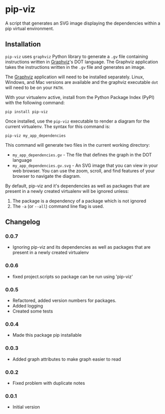 
# pip-viz

A script that generates an SVG image displaying the dependencies within a pip 
virtual environment.

## Installation

`pip-viz` uses `graphviz` Python library to generate 
a `.gv` file containing instructions written in [Graphviz](https://graphviz.org)'s
DOT language.  The Graphviz application takes the instructions written in the
`.gv` file and generates an image.  

The [Graphviz](https://graphviz.org) application will need to be installed
separately.  Linux, Windows, and Mac versions are available and the graphviz
executable `dot` will need to be on your `PATH`.

With your virtualenv active, install from the Python Package Index (PyPI) 
with the following command:

`pip install pip-viz`

Once installed, use the `pip-viz` executable to render a diagram for the 
current virtualenv.  The syntax for this command is:

`pip-viz my_app_dependencies`

This command will generate two files in the current working directory:

- `my_app_dependencies.gv` - The file that defines the graph in the DOT language
- `my_app_dependencies.gv.svg` - An SVG image that you can view in your web 
browser.  You can use the zoom, scroll, and find features of your browser to 
navigate the diagram.

By default, pip-viz and it's dependencies as well as packages that are present
in a newly created virtualenv will be ignored unless:
1. The package is a dependency of a package which is not ignored
2. The `-a` (or `--all`) command line flag is used.

## Changelog

### 0.0.7

- Ignoring pip-viz and its dependencies as well as packages that are present
  in a newly created virtualenv 

### 0.0.6

- fixed project.scripts so package can be run using 'pip-viz'

### 0.0.5

- Refactored, added version numbers for packages.
- Added logging
- Created some tests

### 0.0.4

- Made this package pip installable

### 0.0.3

- Added graph attributes to make graph easier to read

### 0.0.2

- Fixed problem with duplicate notes

### 0.0.1

- Initial version